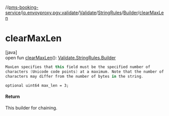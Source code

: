 //[pms-booking-service](../../../../../index.md)/[io.envoyproxy.pgv.validate](../../../index.md)/[Validate](../../index.md)/[StringRules](../index.md)/[Builder](index.md)/[clearMaxLen](clear-max-len.md)

# clearMaxLen

[java]\
open fun [clearMaxLen](clear-max-len.md)(): [Validate.StringRules.Builder](index.md)

```kotlin
MaxLen specifies that this field must be the specified number of
characters (Unicode code points) at a maximum. Note that the number of
characters may differ from the number of bytes in the string.

```
`optional uint64 max_len = 3;`

#### Return

This builder for chaining.